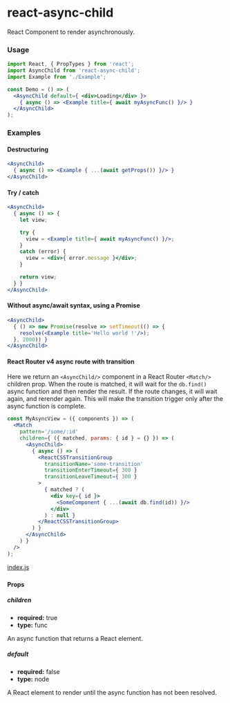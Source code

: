 # react-async-child

React Component to render asynchronously.

### Usage

```jsx
import React, { PropTypes } from 'react';
import AsyncChild from 'react-async-child';
import Example from './Example';

const Demo = () => (
  <AsyncChild default={ <div>Loading</div> }>
    { async () => <Example title={ await myAsyncFunc() }/> }
  </AsyncChild>
);
```

### Examples

#### Destructuring

```jsx
<AsyncChild>
  { async () => <Example { ...(await getProps()) }/> }
</AsyncChild>
```

#### Try / catch

```jsx
<AsyncChild>
  { async () => {
    let view;

    try {
      view = <Example title={ await myAsyncFunc() }/>;
    }
    catch (error) {
      view = <div>{ error.message }</div>;
    }

    return view;
  } }
</AsyncChild>
```

#### Without async/await syntax, using a Promise

```jsx
<AsyncChild>
  { () => new Promise(resolve => setTimeout(() => {
    resolve(<Example title='Hello world !'/>);
  }, 2000)) }
</AsyncChild>
```

#### React Router v4 async route with transition

Here we return an `<AsyncChild/>` component in a React Router `<Match/>` children prop. When the route is matched, it will wait for the `db.find()` async function and then render the result. If the route changes, it will wait again, and rerender again. This will make the transition trigger only after the async function is complete.

```jsx
const MyAsyncView = ({ components }) => (
  <Match
    pattern='/some/:id'
    children={ ({ matched, params: { id } = {} }) => (
      <AsyncChild>
        { async () => (
          <ReactCSSTransitionGroup
            transitionName='some-transition'
            transitionEnterTimeout={ 300 }
            transitionLeaveTimeout={ 300 }
          >
            { matched ? (
              <div key={ id }>
                <SomeComponent { ...(await db.find(id)) }/>
              </div>
            ) : null }
          </ReactCSSTransitionGroup>
        ) }
      </AsyncChild>
    ) }
  />
);
```

<!-- react-components-docs -->
[index.js](src/index.js)
### 

#### Props

##### children

- **required:** true
- **type:** func 

An async function that returns a React element.

##### default

- **required:** false
- **type:** node 

A React element to render until the async function has not been resolved.
<!-- react-components-docs:end -->

